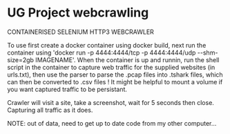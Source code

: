 # UG Project webcrawling
CONTAINERISED SELENIUM HTTP3 WEBCRAWLER

To use first create a docker container using docker build, next run the container using 'docker run -p 4444:4444/tcp -p 4444:4444/udp --shm-size=2gb IMAGENAME'. When the container is up and runnin, run the shell script in the container to capture web traffic for the supplied websites (in urls.txt), then use the parser to parse the .pcap files into .tshark files, which can then be converted to .csv files ! It might be helpful to mount a volume if you want captured traffic to be persistant.

Crawler will visit a site, take a screenshot, wait for 5 seconds then close. Capturing all traffic as it does.


NOTE: out of data, need to get up to date code from my other computer...

